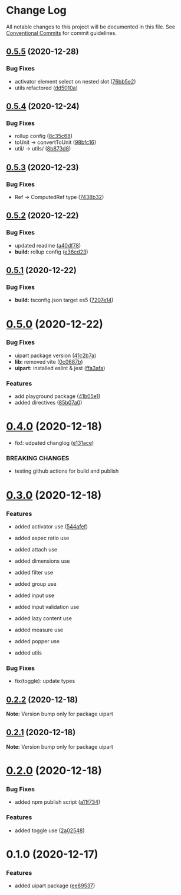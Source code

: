 # Change Log

All notable changes to this project will be documented in this file.
See [Conventional Commits](https://conventionalcommits.org) for commit guidelines.

## [0.5.5](https://github.com/5cube/upart/compare/v0.5.4...v0.5.5) (2020-12-28)


### Bug Fixes

* activator element select on nested slot ([76bb5e2](https://github.com/5cube/upart/commit/76bb5e2f0ec2340f5b2ea5e34964df718f55b01c))
* utils refactored ([dd5010a](https://github.com/5cube/upart/commit/dd5010adff1a63114ccff7813364b87dfa7b944b))





## [0.5.4](https://github.com/5cube/upart/compare/v0.5.3...v0.5.4) (2020-12-24)


### Bug Fixes

* rollup config ([8c35c68](https://github.com/5cube/upart/commit/8c35c68ade84cada33c0c1d8fc38ab26bf63b25c))
* toUnit -> convertToUnit ([98bfc16](https://github.com/5cube/upart/commit/98bfc16082b91391bc75815eebfb7e361ac890cc))
* util/ -> utils/ ([8b873d8](https://github.com/5cube/upart/commit/8b873d8e2d1cc6cbcff240bca9308a013e6ed9b5))





## [0.5.3](https://github.com/5cube/upart/compare/v0.5.2...v0.5.3) (2020-12-23)


### Bug Fixes

* Ref -> ComputedRef type ([7438b32](https://github.com/5cube/upart/commit/7438b32fc5c5fd86f278afc162aa3c8aafe6ec09))





## [0.5.2](https://github.com/5cube/upart/compare/v0.5.1...v0.5.2) (2020-12-22)


### Bug Fixes

* updated readme ([a40df78](https://github.com/5cube/upart/commit/a40df78ece5b58fe6339e3e0191b0b0b08d2ebe9))
* **build:** rollup config ([e36cd23](https://github.com/5cube/upart/commit/e36cd23d62c925a235d306b8b9f68873c0abaf31))





## [0.5.1](https://github.com/5cube/upart/compare/v0.5.0...v0.5.1) (2020-12-22)


### Bug Fixes

* **build:** tsconfig.json target es5 ([7207e14](https://github.com/5cube/upart/commit/7207e147e3311e6665532f5a910c9db39edfc6ca))





# [0.5.0](https://github.com/5cube/upart/compare/v0.4.0...v0.5.0) (2020-12-22)


### Bug Fixes

* uipart package version ([41c2b7a](https://github.com/5cube/upart/commit/41c2b7a27c74fb516df31922787c3d7961d848bb))
* **lib:** removed vite ([0c0687b](https://github.com/5cube/upart/commit/0c0687bbe61ac56b121f70a539d6d72ce6abdc65))
* **uipart:** installed eslint & jest ([ffa3afa](https://github.com/5cube/upart/commit/ffa3afae24db42ba85e654882e0c6dfd901672be))


### Features

* add playground package ([41b05e1](https://github.com/5cube/upart/commit/41b05e1e7b7d7ec09b40633c81ef3d36baaade46))
* added directives ([85b07a0](https://github.com/5cube/upart/commit/85b07a0f50da22c58c338b004c87f5eb2a9940af))





# [0.4.0](https://github.com/5cube/upart/compare/v0.3.0...v0.4.0) (2020-12-18)


* fix!: udpated changlog ([e131ace](https://github.com/5cube/upart/commit/e131ace5c20d04dbd3d56114d972acba793e0511))


### BREAKING CHANGES

* testing github actions for build and publish





# [0.3.0](https://github.com/5cube/upart/compare/v0.2.2...v0.3.0) (2020-12-18)


### Features

* added activator use ([544afef](https://github.com/5cube/upart/commit/544afef93a78f823bee7184a62ae1883bdd6fc61))

* added aspec ratio use

* added attach use

* added dimensions use

* added filter use

* added group use

* added input use

* added input validation use

* added lazy content use

* added measure use

* added popper use

* added utils

### Bug Fixes

* fix(toggle): update types




## [0.2.2](https://github.com/5cube/upart/compare/v0.2.1...v0.2.2) (2020-12-18)

**Note:** Version bump only for package uipart





## [0.2.1](https://github.com/5cube/upart/compare/v0.2.0...v0.2.1) (2020-12-18)

**Note:** Version bump only for package uipart





# [0.2.0](https://github.com/5cube/upart/compare/v0.1.0...v0.2.0) (2020-12-18)


### Bug Fixes

* added npm publish script ([a11f734](https://github.com/5cube/upart/commit/a11f73428295b83ade0a333910675b48954e580d))


### Features

* added toggle use ([2a02548](https://github.com/5cube/upart/commit/2a02548a8454506dc7d5bf8c02793eccb8f65604))





# 0.1.0 (2020-12-17)


### Features

* added uipart package ([ee89537](https://github.com/5cube/upart/commit/ee895372fa599877a28c9746cf0ba5d2e42ba7b4))
